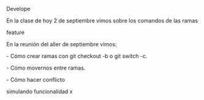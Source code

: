 Develope

En la clase de hoy 2 de septiembre vimos sobre los comandos de las ramas



feature

En la reunión del aller de septiembre vimos:

\- Cómo crear ramas con git checkout -b o git switch -c.

\- Cómo movernos entre ramas.

\- Cómo hacer conflicto



simulando funcionalidad x

